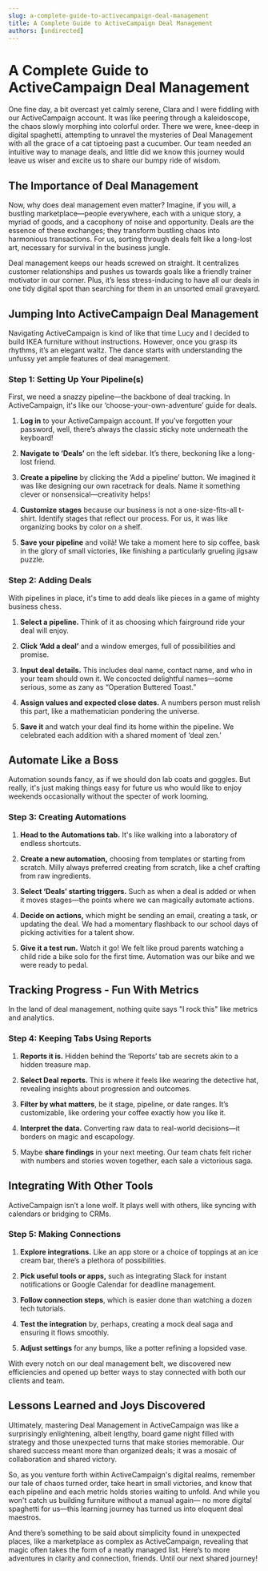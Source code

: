 ```yaml
---
slug: a-complete-guide-to-activecampaign-deal-management
title: A Complete Guide to ActiveCampaign Deal Management
authors: [undirected]
---
```



# A Complete Guide to ActiveCampaign Deal Management

One fine day, a bit overcast yet calmly serene, Clara and I were fiddling with our ActiveCampaign account. It was like peering through a kaleidoscope, the chaos slowly morphing into colorful order. There we were, knee-deep in digital spaghetti, attempting to unravel the mysteries of Deal Management with all the grace of a cat tiptoeing past a cucumber. Our team needed an intuitive way to manage deals, and little did we know this journey would leave us wiser and excite us to share our bumpy ride of wisdom.

## The Importance of Deal Management

Now, why does deal management even matter? Imagine, if you will, a bustling marketplace—people everywhere, each with a unique story, a myriad of goods, and a cacophony of noise and opportunity. Deals are the essence of these exchanges; they transform bustling chaos into harmonious transactions. For us, sorting through deals felt like a long-lost art, necessary for survival in the business jungle.

Deal management keeps our heads screwed on straight. It centralizes customer relationships and pushes us towards goals like a friendly trainer motivator in our corner. Plus, it’s less stress-inducing to have all our deals in one tidy digital spot than searching for them in an unsorted email graveyard.

## Jumping Into ActiveCampaign Deal Management

Navigating ActiveCampaign is kind of like that time Lucy and I decided to build IKEA furniture without instructions. However, once you grasp its rhythms, it’s an elegant waltz. The dance starts with understanding the unfussy yet ample features of deal management.

### Step 1: Setting Up Your Pipeline(s)

First, we need a snazzy pipeline—the backbone of deal tracking. In ActiveCampaign, it's like our ‘choose-your-own-adventure’ guide for deals.

1. **Log in** to your ActiveCampaign account. If you’ve forgotten your password, well, there’s always the classic sticky note underneath the keyboard!
   
2. **Navigate to ‘Deals’** on the left sidebar. It’s there, beckoning like a long-lost friend.

3. **Create a pipeline** by clicking the ‘Add a pipeline’ button. We imagined it was like designing our own racetrack for deals. Name it something clever or nonsensical—creativity helps!

4. **Customize stages** because our business is not a one-size-fits-all t-shirt. Identify stages that reflect our process. For us, it was like organizing books by color on a shelf.

5. **Save your pipeline** and voilà! We take a moment here to sip coffee, bask in the glory of small victories, like finishing a particularly grueling jigsaw puzzle.

### Step 2: Adding Deals

With pipelines in place, it's time to add deals like pieces in a game of mighty business chess.

1. **Select a pipeline.** Think of it as choosing which fairground ride your deal will enjoy.

2. **Click ‘Add a deal’** and a window emerges, full of possibilities and promise.

3. **Input deal details.** This includes deal name, contact name, and who in your team should own it. We concocted delightful names—some serious, some as zany as “Operation Buttered Toast.”

4. **Assign values and expected close dates.** A numbers person must relish this part, like a mathematician pondering the universe.

5. **Save it** and watch your deal find its home within the pipeline. We celebrated each addition with a shared moment of ‘deal zen.’

## Automate Like a Boss

Automation sounds fancy, as if we should don lab coats and goggles. But really, it's just making things easy for future us who would like to enjoy weekends occasionally without the specter of work looming.

### Step 3: Creating Automations

1. **Head to the Automations tab.** It's like walking into a laboratory of endless shortcuts.

2. **Create a new automation,** choosing from templates or starting from scratch. Milly always preferred creating from scratch, like a chef crafting from raw ingredients.

3. **Select ‘Deals’ starting triggers.** Such as when a deal is added or when it moves stages—the points where we can magically automate actions.

4. **Decide on actions,** which might be sending an email, creating a task, or updating the deal. We had a momentary flashback to our school days of picking activities for a talent show.

5. **Give it a test run.** Watch it go! We felt like proud parents watching a child ride a bike solo for the first time. Automation was our bike and we were ready to pedal.

## Tracking Progress - Fun With Metrics

In the land of deal management, nothing quite says "I rock this" like metrics and analytics.

### Step 4: Keeping Tabs Using Reports

1. **Reports it is.** Hidden behind the ‘Reports’ tab are secrets akin to a hidden treasure map.

2. **Select Deal reports.** This is where it feels like wearing the detective hat, revealing insights about progression and outcomes.

3. **Filter by what matters**, be it stage, pipeline, or date ranges. It’s customizable, like ordering your coffee exactly how you like it. 

4. **Interpret the data.** Converting raw data to real-world decisions—it borders on magic and escapology.

5. Maybe **share findings** in your next meeting. Our team chats felt richer with numbers and stories woven together, each sale a victorious saga.

## Integrating With Other Tools

ActiveCampaign isn’t a lone wolf. It plays well with others, like syncing with calendars or bridging to CRMs.

### Step 5: Making Connections

1. **Explore integrations.** Like an app store or a choice of toppings at an ice cream bar, there’s a plethora of possibilities.

2. **Pick useful tools or apps,** such as integrating Slack for instant notifications or Google Calendar for deadline management. 

3. **Follow connection steps**, which is easier done than watching a dozen tech tutorials.

4. **Test the integration** by, perhaps, creating a mock deal saga and ensuring it flows smoothly.

5. **Adjust settings** for any bumps, like a potter refining a lopsided vase.

With every notch on our deal management belt, we discovered new efficiencies and opened up better ways to stay connected with both our clients and team.

## Lessons Learned and Joys Discovered

Ultimately, mastering Deal Management in ActiveCampaign was like a surprisingly enlightening, albeit lengthy, board game night filled with strategy and those unexpected turns that make stories memorable. Our shared success meant more than organized deals; it was a mosaic of collaboration and shared victory.

So, as you venture forth within ActiveCampaign's digital realms, remember our tale of chaos turned order, take heart in small victories, and know that each pipeline and each metric holds stories waiting to unfold. And while you won't catch us building furniture without a manual again— no more digital spaghetti for us—this learning journey has turned us into eloquent deal maestros.

And there’s something to be said about simplicity found in unexpected places, like a marketplace as complex as ActiveCampaign, revealing that magic often takes the form of a neatly managed list. Here’s to more adventures in clarity and connection, friends. Until our next shared journey!